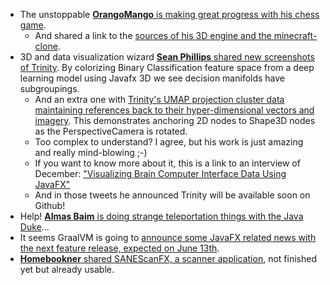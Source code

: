 * The unstoppable [**OrangoMango** is making great progress with his chess game](https://twitter.com/orango_mango/status/1653797211052945414).
  * And shared a link to the [sources of his 3D engine and the minecraft-clone](https://twitter.com/orango_mango/status/1652974233864085504). 
* 3D and data visualization wizard [**Sean Phillips** shared new screenshots of Trinity](https://twitter.com/SeanMiPhillips/status/1653721465059942401). By colorizing Binary Classification feature space from a deep learning model using Javafx 3D we see decision manifolds have subgroupings. 
  * And an extra one with [Trinity's UMAP projection cluster data maintaining references back to their hyper-dimensional vectors and imagery](https://twitter.com/SeanMiPhillips/status/1653492689193644032). This demonstrates anchoring 2D nodes to Shape3D nodes as the PerspectiveCamera is rotated.
  * Too complex to understand? I agree, but his work is just amazing and really mind-blowing ;-)
  * If you want to know more about it, this is a link to an interview of December: ["Visualizing Brain Computer Interface Data Using JavaFX"](https://foojay.io/today/visualizing-brain-computer-interface-data-using-javafx/)
  * And in those tweets he announced Trinity will be available soon on Github!
* Help! [**Almas Baim** is doing strange teleportation things with the Java Duke](https://twitter.com/AlmasBaim/status/1652066132872896512)...
* It seems GraalVM is going to [announce some JavaFX related news with the next feature release, expected on June 13th](https://twitter.com/shaunmsmith/status/1651621631322726413).
* [**Homebookner** shared SANEScanFX, a scanner application](https://twitter.com/Heimbuchner_J/status/1653019966453473280), not finished yet but already usable.